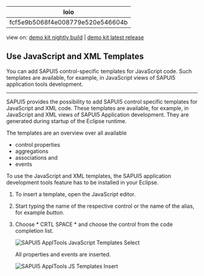 <!-- loiofcf5e9b5068f4e008779e520e546604b -->

| loio |
| -----|
| fcf5e9b5068f4e008779e520e546604b |

<div id="loio">

view on: [demo kit nightly build](https://openui5nightly.hana.ondemand.com/#/topic/fcf5e9b5068f4e008779e520e546604b) | [demo kit latest release](https://openui5.hana.ondemand.com/#/topic/fcf5e9b5068f4e008779e520e546604b)</div>

## Use JavaScript and XML Templates

You can add SAPUI5 control-specific templates for JavaScript code. Such templates are available, for example, in JavaScript views of SAPUI5 application tools development.

***

SAPUI5 provides the possibility to add SAPUI5 control specific templates for JavaScript and XML code. These templates are available, for example, in JavaScript and XML views of SAPUI5 Application development. They are generated during startup of the Eclipse runtime.

The templates are an overview over all available

-   control properties
-   aggregations
-   associations and
-   events

To use the JavaScript and XML templates, the SAPUI5 application development tools feature has to be installed in your Eclipse.

1.  To insert a template, open the JavaScript editor.

2.  Start typing the name of the respective control or the name of the alias, for example *button*.

3.  Choose * CRTL SPACE * and choose the control from the code completion list.

    ![SAPUI5 ApplTools JavaScript Templates Select](loio835403ad92394bde93be827f32dee01b_LowRes.png)

    All properties and events are inserted.

    ![SAPUI5 ApplTools JS Templates Insert](loiod6b759076bcb48ca9f06a01fca698b58_LowRes.png)


